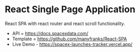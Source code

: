 # React Single Page Application

React SPA with react router and react scroll functionality.

- API = https://docs.spacexdata.com/
- Template = https://github.com/manyfranks/React-SPA
- Live Demo - https://spacex-launches-tracker.vercel.app/
